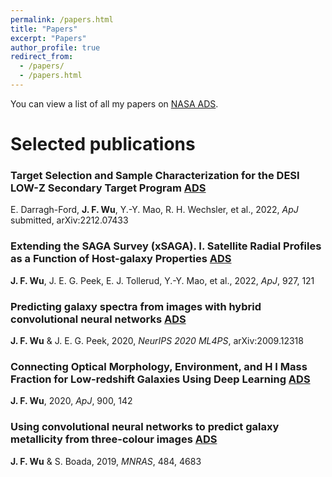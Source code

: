 ```yaml
---
permalink: /papers.html
title: "Papers"
excerpt: "Papers"
author_profile: true
redirect_from: 
  - /papers/
  - /papers.html
---
```


You can view a list of all my papers on [NASA ADS](https://ui.adsabs.harvard.edu/user/libraries/cEIZdS8tReiOS8sKk7LR7g).

# Selected publications

###  Target Selection and Sample Characterization for the DESI LOW-Z Secondary Target Program [ADS](https://ui.adsabs.harvard.edu/abs/2022arXiv221207433D/abstract) 
E. Darragh-Ford, **J. F. Wu**, Y.-Y. Mao, R. H. Wechsler, et al., 2022, *ApJ* submitted, arXiv:2212.07433

### Extending the SAGA Survey (xSAGA). I. Satellite Radial Profiles as a Function of Host-galaxy Properties [ADS](https://ui.adsabs.harvard.edu/abs/2022ApJ...927..121W/abstract)
**J. F. Wu**, J. E. G. Peek, E. J. Tollerud, Y.-Y. Mao, et al., 2022, *ApJ*, 927, 121

### Predicting galaxy spectra from images with hybrid convolutional neural networks [ADS](https://ui.adsabs.harvard.edu/abs/2020arXiv200912318W/abstract)
**J. F. Wu** & J. E. G. Peek, 2020, *NeurIPS 2020 ML4PS*, arXiv:2009.12318

### Connecting Optical Morphology, Environment, and H I Mass Fraction for Low-redshift Galaxies Using Deep Learning [ADS](https://ui.adsabs.harvard.edu/abs/2020ApJ...900..142W/abstract)
**J. F. Wu**, 2020, *ApJ*, 900, 142

### Using convolutional neural networks to predict galaxy metallicity from three-colour images [ADS](https://ui.adsabs.harvard.edu/abs/2019MNRAS.484.4683W/abstract)
**J. F. Wu** & S. Boada, 2019, *MNRAS*, 484, 4683